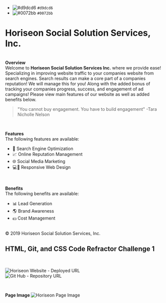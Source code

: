 - ![#d9dcd6](https://via.placeholder.com/15/d9dcd6/000000?text=+) `#d9dcd6`
- ![#0072bb](https://via.placeholder.com/15/0072bb/000000?text=+) `#0072bb`

<h1> Horiseon Social Solution Services, Inc.</h1>
</br>
<strong>Overview</strong>
</br>
Welcome to <strong>Horiseon Social Solution Services Inc.</strong> where we provide ease!
Specializing in improving website traffic to your companies website from search engines. 
Search results can make a core part of a companies reputation! We will manage this for you!
Along with the added bonus of tracking your companies progress, success, and engagement of ad campaigns! 
Please view main features of our website as well as added benefits below.
</br>

  > "You cannot buy engagement. You have to build engagement" -Tara Nicholle Nelson

</br>

<strong>Features</strong>
</br>
The following features are available:
<ul>
  <li>🔎 Search Engine Optimization</li>
  <li>📈 Online Reputation Management</li>
  <li>🌐 Social Media Marketing</li>
  <li>💻📱 Responsive Web Design</li>
</ul>

</br>

<strong>Benefits</strong>
</br>
The following benefits are available:
<ul>
  <li>📊 Lead Generation</li>
  <li>🌎 Brand Awareness</li>
  <li>💵 Cost Management</li>
</ul>
</br>
© 2019 Horiseon Social Solution Services, Inc.

</br>

<h2>HTML, Git, and CSS Code Refractor Challenge 1</h2>
</br>

![Horiseon Website - Deployed URL](https://kaitlynskinner.github.io/Challenge-1/?raw=true)
</br>
![Git Hub - Repository URL](https://github.com/KaitlynSkinner/Challenge-1.git?raw=true)

</br>

<strong>Page Image</strong>
![Horiseon Page Image](https://github.com/KaitlynSkinner/Challenge-1/blob/cce8402b42e74a18286104fac9a6dac030ae04b4/assets/images/Horiseon_Image_Challenge-1_index.html%20(1).png?raw=true)
</br>
</br>
